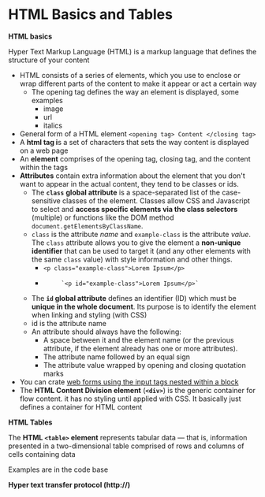 # HTML  Basics and Tables

**HTML basics**

Hyper Text Markup Language \(HTML\) is a markup language that defines the structure of your content

* HTML consists of a series of elements, which you use to enclose or wrap different parts of the content to make it appear or act a certain way
  * The opening tag defines the way an element is displayed, some examples
    * image
    * url
    * italics
* General form of a HTML element `<opening tag> Content </closing tag>`
* A **html tag i**s a set of characters that sets the way content is displayed on a web page
* An **element** comprises of the opening tag, closing tag, and the content within the tags
* **Attributes** contain extra information about the element that you don't want to appear in the actual content, they tend to be classes or ids.
  *  The **`class`** **global attribute** is a space-separated list of the case-sensitive classes of the element. Classes allow CSS and Javascript to select and **access specific elements via the class selectors** \(multiple\) or functions like the DOM method `document.getElementsByClassName`.
    * `class` is the attribute _name_ and `example-class` is the attribute _value_. The `class` attribute allows you to give the element a **non-unique identifier** that can be used to target it \(and any other elements with the same `class` value\) with style information and other things.
      * `<p class="example-class">Lorem Ipsum</p>`
      *          `<p id="example-class">Lorem Ipsum</p>`
  *  The **`id` global attribute** defines an identifier \(ID\) which must be **unique in the whole document**. Its purpose is to identify the element when linking and styling \(with CSS\)
    * id is the attribute name 
    * An attribute should always have the following:
      * A space between it and the element name \(or the previous attribute, if the element already has one or more attributes\).
      * The attribute name followed by an equal sign
      * The attribute value wrapped by opening and closing quotation marks
* You can crate [web forms using the input tags nested within a block](https://developer.mozilla.org/en-US/docs/Learn/Forms/HTML5_input_types)
* The **HTML Content Division element** \(**`<div>`**\) is the generic container for flow content. it has no styling until applied with CSS. It basically just defines a container for HTML content

**HTML Tables**

The **HTML `<table>` element** represents tabular data — that is, information presented in a two-dimensional table comprised of rows and columns of cells containing data

Examples are in the code base

**Hyper text transfer protocol \(http://\)**

